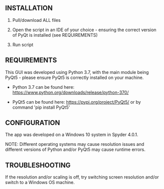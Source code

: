 INSTALLATION
------------

1. Pull/download ALL files 

2. Open the script in an IDE of your choice - ensuring the correct version of PyQt is installed (see REQUIREMENTS)

3. Run script


REQUIREMENTS
-------------

This GUI was developed using Python 3.7, with the main module being PyQt5 - please ensure PyQt5 is correctly installed 
on your machine. 

* Python 3.7 can be found here: https://www.python.org/downloads/release/python-370/

* PyQt5 can be found here: https://pypi.org/project/PyQt5/ or by command 'pip install PyQt5'


CONFIGURATION
-------------

The app was developed on a Windows 10 system in Spyder 4.0.1. 

NOTE: Different operating systems may cause resolution issues and
different versions of Python and/or PyQt5 may cause runtime errors.


TROUBLESHOOTING
---------------

If the resolution and/or scaling is off, try switching screen resolution and/or switch to a Windows OS machine.
